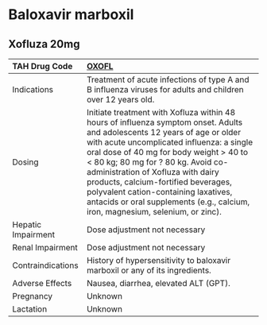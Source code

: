 # Baloxavir marboxil

## Xofluza 20mg

| TAH Drug Code      | [OXOFL](https://www.tahsda.org.tw/drugs/hissearch.php?drug_code=OXOFL)                                                                                                                                                                                                                                                                                                                                                                                         |
|:-------------------|:---------------------------------------------------------------------------------------------------------------------------------------------------------------------------------------------------------------------------------------------------------------------------------------------------------------------------------------------------------------------------------------------------------------------------------------------------------------|
| Indications        | Treatment of acute infections of type A and B influenza viruses for adults and children over 12 years old.                                                                                                                                                                                                                                                                                                                                                     |
| Dosing             | Initiate treatment with Xofluza within 48 hours of influenza symptom onset. Adults and adolescents 12 years of age or older with acute uncomplicated influenza: a single oral dose of 40 mg for body weight > 40 to < 80 kg; 80 mg for ? 80 kg. Avoid co-administration of Xofluza with dairy products, calcium-fortified beverages, polyvalent cation-containing laxatives, antacids or oral supplements (e.g., calcium, iron, magnesium, selenium, or zinc). |
| Hepatic Impairment | Dose adjustment not necessary                                                                                                                                                                                                                                                                                                                                                                                                                                  |
| Renal Impairment   | Dose adjustment not necessary                                                                                                                                                                                                                                                                                                                                                                                                                                  |
| Contraindications  | History of hypersensitivity to baloxavir marboxil or any of its ingredients.                                                                                                                                                                                                                                                                                                                                                                                   |
| Adverse Effects    | Nausea, diarrhea, elevated ALT (GPT).                                                                                                                                                                                                                                                                                                                                                                                                                          |
| Pregnancy          | Unknown                                                                                                                                                                                                                                                                                                                                                                                                                                                        |
| Lactation          | Unknown                                                                                                                                                                                                                                                                                                                                                                                                                                                        |


